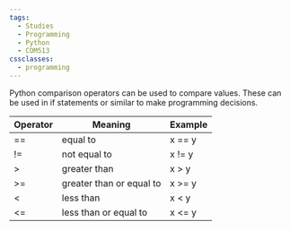 ```yaml
---
tags:
  - Studies
  - Programming
  - Python
  - COM513
cssclasses:
  - programming
---
```


Python comparison operators can be used to compare values. These can be used in if statements or similar to make programming decisions.

| Operator | Meaning                  | Example  |
|----------|--------------------------|----------|
| ==       | equal to                 | x == y   |
| !=       | not equal to             | x != y   |
| >        | greater than             | x > y    |
| >=       | greater than or equal to | x >= y   |
| <        | less than                | x < y    |
| <=       | less than or equal to    | x <= y   |

